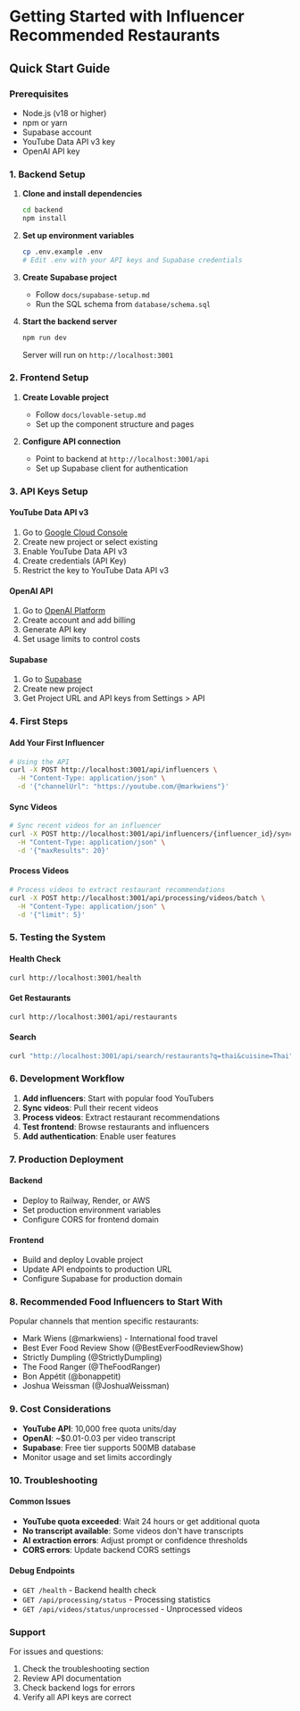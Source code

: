 # Getting Started with Influencer Recommended Restaurants

## Quick Start Guide

### Prerequisites
- Node.js (v18 or higher)
- npm or yarn
- Supabase account
- YouTube Data API v3 key
- OpenAI API key

### 1. Backend Setup

1. **Clone and install dependencies**
   ```bash
   cd backend
   npm install
   ```

2. **Set up environment variables**
   ```bash
   cp .env.example .env
   # Edit .env with your API keys and Supabase credentials
   ```

3. **Create Supabase project**
   - Follow `docs/supabase-setup.md`
   - Run the SQL schema from `database/schema.sql`

4. **Start the backend server**
   ```bash
   npm run dev
   ```
   Server will run on `http://localhost:3001`

### 2. Frontend Setup

1. **Create Lovable project**
   - Follow `docs/lovable-setup.md`
   - Set up the component structure and pages

2. **Configure API connection**
   - Point to backend at `http://localhost:3001/api`
   - Set up Supabase client for authentication

### 3. API Keys Setup

#### YouTube Data API v3
1. Go to [Google Cloud Console](https://console.cloud.google.com/)
2. Create new project or select existing
3. Enable YouTube Data API v3
4. Create credentials (API Key)
5. Restrict the key to YouTube Data API v3

#### OpenAI API
1. Go to [OpenAI Platform](https://platform.openai.com/)
2. Create account and add billing
3. Generate API key
4. Set usage limits to control costs

#### Supabase
1. Go to [Supabase](https://supabase.com)
2. Create new project
3. Get Project URL and API keys from Settings > API

### 4. First Steps

#### Add Your First Influencer
```bash
# Using the API
curl -X POST http://localhost:3001/api/influencers \
  -H "Content-Type: application/json" \
  -d '{"channelUrl": "https://youtube.com/@markwiens"}'
```

#### Sync Videos
```bash
# Sync recent videos for an influencer
curl -X POST http://localhost:3001/api/influencers/{influencer_id}/sync-videos \
  -H "Content-Type: application/json" \
  -d '{"maxResults": 20}'
```

#### Process Videos
```bash
# Process videos to extract restaurant recommendations
curl -X POST http://localhost:3001/api/processing/videos/batch \
  -H "Content-Type: application/json" \
  -d '{"limit": 5}'
```

### 5. Testing the System

#### Health Check
```bash
curl http://localhost:3001/health
```

#### Get Restaurants
```bash
curl http://localhost:3001/api/restaurants
```

#### Search
```bash
curl "http://localhost:3001/api/search/restaurants?q=thai&cuisine=Thai"
```

### 6. Development Workflow

1. **Add influencers**: Start with popular food YouTubers
2. **Sync videos**: Pull their recent videos
3. **Process videos**: Extract restaurant recommendations
4. **Test frontend**: Browse restaurants and influencers
5. **Add authentication**: Enable user features

### 7. Production Deployment

#### Backend
- Deploy to Railway, Render, or AWS
- Set production environment variables
- Configure CORS for frontend domain

#### Frontend
- Build and deploy Lovable project
- Update API endpoints to production URL
- Configure Supabase for production domain

### 8. Recommended Food Influencers to Start With

Popular channels that mention specific restaurants:
- Mark Wiens (@markwiens) - International food travel
- Best Ever Food Review Show (@BestEverFoodReviewShow)
- Strictly Dumpling (@StrictlyDumpling) 
- The Food Ranger (@TheFoodRanger)
- Bon Appétit (@bonappetit)
- Joshua Weissman (@JoshuaWeissman)

### 9. Cost Considerations

- **YouTube API**: 10,000 free quota units/day
- **OpenAI**: ~$0.01-0.03 per video transcript
- **Supabase**: Free tier supports 500MB database
- Monitor usage and set limits accordingly

### 10. Troubleshooting

#### Common Issues
- **YouTube quota exceeded**: Wait 24 hours or get additional quota
- **No transcript available**: Some videos don't have transcripts
- **AI extraction errors**: Adjust prompt or confidence thresholds
- **CORS errors**: Update backend CORS settings

#### Debug Endpoints
- `GET /health` - Backend health check  
- `GET /api/processing/status` - Processing statistics
- `GET /api/videos/status/unprocessed` - Unprocessed videos

### Support

For issues and questions:
1. Check the troubleshooting section
2. Review API documentation
3. Check backend logs for errors
4. Verify all API keys are correct